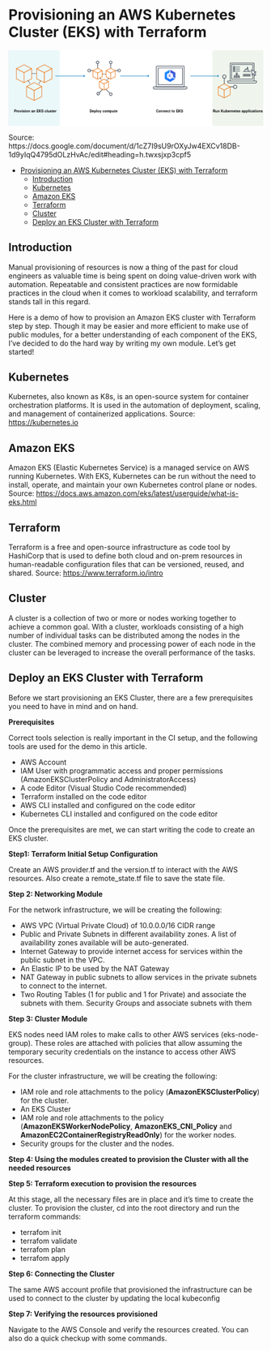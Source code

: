 # Provisioning an AWS Kubernetes Cluster (EKS) with Terraform
<p align="center"><img align="center" src="images/what-is-eks.png"></p>
Source: https://docs.google.com/document/d/1cZ7I9sU9rOXyJw4EXCv18DB-1d9yIqQ4795dOLzHvAc/edit#heading=h.twxsjxp3cpf5


- [Provisioning an AWS Kubernetes Cluster (EKS) with Terraform](#Provisioning-an-aws-kubernetes-cluster-eks-with-terraform)
  - [Introduction](#introduction)
  - [Kubernetes](#kubernetes)
  - [Amazon EKS](#amazon-eks)
  - [Terraform](#terraform)
  - [Cluster](#cluster)
  - [Deploy an EKS Cluster with Terraform](#deploy-an-eks-cluster-with-terraform)

## Introduction

Manual provisioning of resources is now a thing of the past for cloud engineers as valuable time is being spent on doing value-driven work with automation. Repeatable and consistent  practices are now formidable practices in the cloud when it comes to workload scalability, and terraform stands tall in this regard.

Here is a demo of how to provision an Amazon EKS cluster with Terraform step by step. Though it may be easier and more efficient to make use of public modules, for a better understanding of each component of the EKS, I’ve decided to do the hard way by writing my own module. Let’s get started!

## Kubernetes

Kubernetes, also known as K8s, is an open-source system for container orchestration platforms. It is used in the automation of deployment, scaling, and management of containerized applications. Source: https://kubernetes.io

## Amazon EKS

Amazon EKS (Elastic Kubernetes Service) is a managed service on AWS running Kubernetes. With EKS, Kubernetes can be run without the need to install, operate, and maintain your own Kubernetes control plane or nodes. Source: https://docs.aws.amazon.com/eks/latest/userguide/what-is-eks.html

## Terraform

Terraform is a free and open-source infrastructure as code tool by HashiCorp that is used to define both cloud and on-prem resources in human-readable configuration files that can be versioned, reused, and shared. Source: https://www.terraform.io/intro

## Cluster

A cluster is a collection of two or more or nodes working together to achieve a common goal. With a cluster, workloads consisting of a high number of individual tasks can be distributed among the nodes in the cluster. The combined memory and processing power of each node in the cluster can be leveraged to increase the overall performance of the tasks.

## Deploy an EKS Cluster with Terraform

Before we start provisioning an EKS Cluster,  there are a few prerequisites you need to have in mind and on hand.

**Prerequisites**

Correct tools selection is really important in the CI setup, and the following tools are used for the demo in this article.

- AWS Account 
- IAM User with programmatic access and proper permissions (AmazonEKSClusterPolicy and AdministratorAccess)
- A code Editor (Visual Studio Code recommended)
- Terraform installed on the code editor 
- AWS CLI installed and configured on the code editor
- Kubernetes CLI installed and configured on the code editor

Once the prerequisites are met, we can start writing the code to create an EKS cluster.

**Step1: Terraform Initial Setup Configuration**

Create an AWS provider.tf and the version.tf to interact with the AWS resources. Also create a remote_state.tf file to save the state file.

**Step 2: Networking Module**

For the network infrastructure, we will be creating the following:
- AWS VPC (Virtual Private Cloud) of 10.0.0.0/16 CIDR range
- Public and Private Subnets in different availability zones. A list of availability zones available will be auto-generated.
- Internet Gateway to provide internet access for services within the public subnet in the VPC.
- An Elastic IP to be used by the NAT Gateway
- NAT Gateway in public subnets to allow services in the private subnets to connect to the internet. 
- Two Routing Tables (1 for public and 1 for Private) and associate the subnets with them. Security Groups and associate subnets with them

**Step 3: Cluster Module**

EKS nodes need IAM roles to make calls to other AWS services (eks-node-group). These roles are attached with policies that allow assuming the temporary security credentials on the instance to access other AWS resources.

For the cluster infrastructure, we will be creating the following:
- IAM role and role attachments to the policy (**AmazonEKSClusterPolicy**) for the cluster.
- An EKS Cluster
- IAM role and role attachments to the policy (**AmazonEKSWorkerNodePolicy**, **AmazonEKS_CNI_Policy** and **AmazonEC2ContainerRegistryReadOnly**) for the worker nodes. 
- Security groups for the cluster and the nodes.

**Step 4: Using the modules created to provision the Cluster with all the needed resources**

**Step 5: Terraform execution to provision the resources**

At this stage, all the necessary files are in place and it’s time to create the cluster. To provision the cluster, cd into the root directory and run the terraform commands:
- terrafom init
- terrafom validate
- terrafom plan
- terrafom apply

**Step 6: Connecting the Cluster**

The same AWS account profile that provisioned the infrastructure can be used to connect to the cluster by updating the local kubeconfig

**Step 7: Verifying the resources provisioned**

Navigate to the AWS Console and verify the resources created. You can also do a quick checkup with some commands.